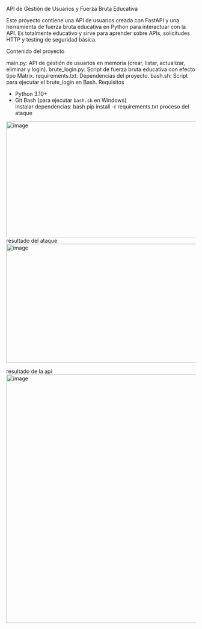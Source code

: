  API de Gestión de Usuarios y Fuerza Bruta Educativa

Este proyecto contiene una API de usuarios creada con FastAPI y una herramienta de fuerza bruta educativa en Python para interactuar con la API. Es totalmente
educativo y sirve para aprender sobre APIs, solicitudes HTTP y testing de seguridad básica.

 Contenido del proyecto

main.py: API de gestión de usuarios en memoria (crear, listar, actualizar, eliminar y login).
brute_login.py: Script de fuerza bruta educativa con efecto tipo Matrix.
requirements.txt: Dependencias del proyecto.
bash.sh: Script para ejecutar el brute_login en Bash.
 Requisitos
- Python 3.10+  
- Git Bash (para ejecutar `bash.sh` en Windows)  
Instalar dependencias:
bash
pip install -r requirements.txt
proceso del ataque 
<img width="768" height="308" alt="image" src="https://github.com/user-attachments/assets/be580215-c3f5-43f8-9977-a5f9dbb33cbd" />
resultado del ataque
<img width="674" height="316" alt="image" src="https://github.com/user-attachments/assets/be9a5680-7c20-48c0-84c2-df03641f13ec" />

resultado de la api
<img width="1019" height="660" alt="image" src="https://github.com/user-attachments/assets/9869bb1e-1a9c-4410-8d4e-a85e93d645ae" />


